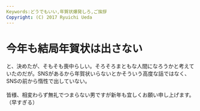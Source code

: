 ```yaml
---
Keywords:どうでもいい,年賀状爆発しろ,ご挨拶
Copyright: (C) 2017 Ryuichi Ueda
---
```


# <!--:ja-->今年も結局年賀状は出さない<!--:-->
<!--:ja-->と、決めたが、そもそも喪中らしい。そろそろまともな人間になろうかと考えていたのだが。SNSがあるから年賀状いらないとかそういう高度な話ではなく、SNSの前から惰性で出していない。<br />
<br />
皆様、相変わらず無礼でつまらない男ですが新年も宜しくお願い申し上げます。（早すぎる）<!--:-->
